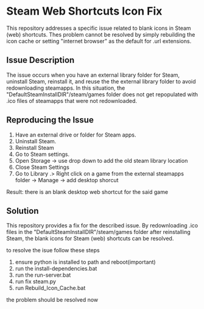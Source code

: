 # Steam Web Shortcuts Icon Fix

This repository addresses a specific issue related to blank icons in Steam (web) shortcuts. Thes problem cannot be resolved by simply rebuilding the icon cache or setting "internet browser" as the default for .url extensions.

## Issue Description

The issue occurs when you have an external library folder for Steam, uninstall Steam, reinstall it, and reuse the the external library folder to avoid redownloading steamapps. In this situation, the "DefaultSteamInstallDIR"/steam/games folder does not get repopulated with .ico files of steamapps that were not redownloaded.

## Reproducing the Issue

1. Have an external drive or folder for Steam apps.
2. Uninstall Steam.
3. Reinstall Steam
4. Go to Steam settings.
5. Open Storage -> use drop down to add the old steam library location
6. Close Steam Settings
7. Go to Library .> Right click on a game from the external steamapps folder -> Manage -> add desktop shorcut

Result: there is an blank desktop web shortcut for the said game
## Solution

This repository provides a fix for the described issue. By redownloading .ico files in the "DefaultSteamInstallDIR"/steam/games folder after reinstalling Steam, the blank icons for Steam (web) shortcuts can be resolved.

to resolve the isue follow these steps
1.  ensure python is installed to path and reboot(important)
2.  run the install-dependencies.bat
3.  run the run-server.bat
4.  run fix steam.py
5.  run Rebuild_Icon_Cache.bat

the problem should be resolved now



